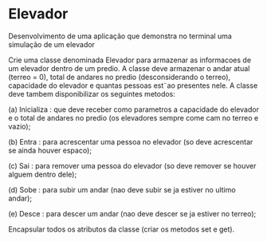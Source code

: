 # Elevador
Desenvolvimento de uma aplicação que demonstra no terminal uma simulação de um elevador

 Crie uma classe denominada Elevador para armazenar as informacoes de um elevador dentro de um predio. A classe deve armazenar o andar atual (terreo = 0), total de andares no predio (desconsiderando o terreo), capacidade do elevador e quantas pessoas est˜ao presentes nele. A classe deve tambem disponibilizar os seguintes metodos:

(a) Inicializa : que deve receber como parametros a capacidade do elevador e o total de andares no predio (os elevadores sempre come cam no terreo e vazio);

(b) Entra : para acrescentar uma pessoa no elevador (so deve acrescentar se ainda houver espaco);

(c) Sai : para remover uma pessoa do elevador (so deve remover se houver alguem dentro dele);

(d) Sobe : para subir um andar (nao deve subir se ja estiver no ultimo andar);

(e) Desce : para descer um andar (nao deve descer se ja estiver no terreo);

Encapsular todos os atributos da classe (criar os metodos set e get).